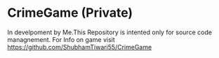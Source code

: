 # CrimeGame (Private)

In develpoment by Me.This Repository is intented only for source code managnement. For Info on game visit https://github.com/ShubhamTiwari55/CrimeGame
